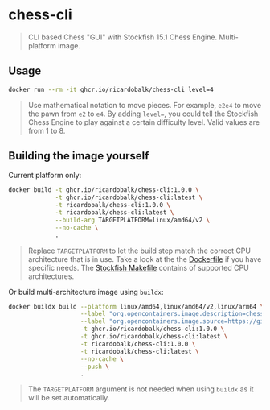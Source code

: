# chess-cli

> CLI based Chess "GUI" with Stockfish 15.1 Chess Engine. Multi-platform image.

## Usage

```sh
docker run --rm -it ghcr.io/ricardobalk/chess-cli level=4
```

> Use mathematical notation to move pieces. For example, `e2e4` to move the pawn from `e2` to `e4`.
> By adding `level=`, you could tell the Stockfish Chess Engine to play against a certain difficulty level. Valid values are from 1 to 8.

## Building the image yourself

Current platform only:

```sh
docker build -t ghcr.io/ricardobalk/chess-cli:1.0.0 \
             -t ghcr.io/ricardobalk/chess-cli:latest \
             -t ricardobalk/chess-cli:1.0.0 \
             -t ricardobalk/chess-cli:latest \
             --build-arg TARGETPLATFORM=linux/amd64/v2 \
             --no-cache \
             .
```

> Replace `TARGETPLATFORM` to let the build step match the correct CPU architecture that is in use. Take a look at the the [Dockerfile](./Dockerfile) if you have specific needs. The [Stockfish Makefile](https://github.com/official-stockfish/Stockfish/blob/master/src/Makefile) contains of supported CPU architectures.

Or build multi-architecture image using `buildx`:

```sh
docker buildx build --platform linux/amd64,linux/amd64/v2,linux/arm64 \
                    --label "org.opencontainers.image.description=chess-cli, CLI based Chess GUI with Stockfish 15.1 Chess Engine" \
                    --label "org.opencontainers.image.source=https://github.com/ricardobalk/dockerfiles/tree/main/chess-cli" \
                    -t ghcr.io/ricardobalk/chess-cli:1.0.0 \
                    -t ghcr.io/ricardobalk/chess-cli:latest \
                    -t ricardobalk/chess-cli:1.0.0 \
                    -t ricardobalk/chess-cli:latest \
                    --no-cache \
                    --push \
                    .
```

> The `TARGETPLATFORM` argument is not needed when using `buildx` as it will be set automatically.